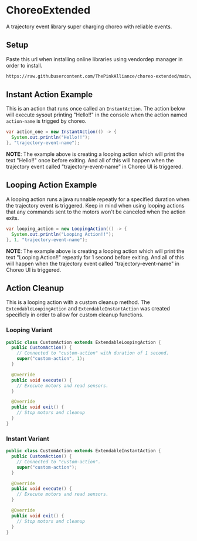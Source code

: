 # ChoreoExtended

A trajectory event library super charging choreo with reliable events.

## Setup

Paste this url when installing online libraries using vendordep manager in order to install.

```sh
https://raw.githubusercontent.com/ThePinkAlliance/choreo-extended/main/vendor.json
```

## Instant Action Example

This is an action that runs once called an `InstantAction`. The action below will execute sysout printing "Hello!!" in the console when the action named `action-name` is trigged by choreo.

```java
var action_one = new InstantAction(() -> {
  System.out.println("Hello!!");
}, "trajectory-event-name");
```

**NOTE**: The example above is creating a looping action which will print the text "Hello!!" once before exiting. And all of this will happen when the trajectory event called "trajectory-event-name" in Choreo UI is triggered.  

## Looping Action Example

A looping action runs a java runnable repeatly for a specified duration when the trajectory event is triggered. Keep in mind when using looping actions that any commands sent to the motors won't be canceled when the action exits.

```java
var looping_action = new LoopingAction(() -> {
  System.out.println("Looping Action!!");
}, 1, "trajectory-event-name");
```

**NOTE**: The example above is creating a looping action which will print the text "Looping Action!!" repeatly for 1 second before exiting. And all of this will happen when the trajectory event called "trajectory-event-name" in Choreo UI is triggered.  

## Action Cleanup

This is a looping action with a custom cleanup method. The `ExtendableLoopingAction` and `ExtendableInstantAction` was created specificly in order to allow for custom cleanup functions.

### Looping Variant

```java
public class CustomAction extends ExtendableLoopingAction {
  public CustomAction() {
    // Connected to "custom-action" with duration of 1 second.
    super("custom-action", 1);
  }

  @Override
  public void execute() {
    // Execute motors and read sensors.
  }

  @Override
  public void exit() {
    // Stop motors and cleanup
  }
}
```

### Instant Variant

```java
public class CustomAction extends ExtendableInstantAction {
  public CustomAction() {
    // Connected to "custom-action".
    super("custom-action");
  }

  @Override
  public void execute() {
    // Execute motors and read sensors.
  }

  @Override
  public void exit() {
    // Stop motors and cleanup
  }
}
```
